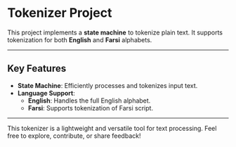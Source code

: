 # Tokenizer Project

This project implements a **state machine** to tokenize plain text. It supports tokenization for both **English** and **Farsi** alphabets.

---

## Key Features
- **State Machine**: Efficiently processes and tokenizes input text.
- **Language Support**:
  - **English**: Handles the full English alphabet.
  - **Farsi**: Supports tokenization of Farsi script.

---

This tokenizer is a lightweight and versatile tool for text processing. Feel free to explore, contribute, or share feedback!
